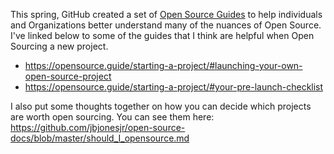 This spring, GitHub created a set of [Open Source Guides](https://opensource.guide/) to help individuals and Organizations better understand many of the nuances of Open Source. I've linked below to some of the guides that I think are helpful when Open Sourcing a new project.
- https://opensource.guide/starting-a-project/#launching-your-own-open-source-project
- https://opensource.guide/starting-a-project/#your-pre-launch-checklist

I also put some thoughts together on how you can decide which projects are worth open sourcing. You can see them here:
https://github.com/jbjonesjr/open-source-docs/blob/master/should_I_opensource.md
